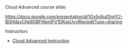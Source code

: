 Cloud Advanced course slide:

https://docs.google.com/presentation/d/1Ov5o5utDmlY2-BGHdavChk9GBFHkmIFV1DKskUvyRlw/edit?usp=sharing

Instruction:

* [Cloud Advanced Instruction](Instructions.md)




